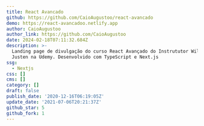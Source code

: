 ```yaml
---
title: React Avancado
github: https://github.com/CaioAugustoo/react-avancado
demo: https://react-avancadoo.netlify.app
author: CaioAugustoo
author_link: https://github.com/CaioAugustoo
date: 2024-02-18T07:11:32.684Z
description: >-
  Landing page de divulgação do curso React Avançado do Instrututor Willian
  Justen na Udemy. Desenvolvido com TypeScript e Next.js
ssg:
  - Nextjs
css: []
cms: []
category: []
draft: false
publish_date: '2020-12-16T06:19:05Z'
update_date: '2021-07-06T20:21:37Z'
github_star: 5
github_fork: 1
---
```

